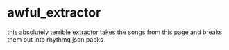 # awful_extractor

this absolutely terrible extractor takes the songs from this page and breaks them out into rhythmq json packs
